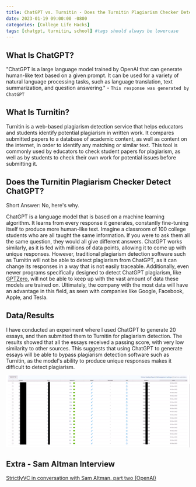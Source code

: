 ```yaml
---
title: ChatGPT vs. Turnitin - Does the Turnitin Plagiarism Checker Detect ChatGPT?
date: 2023-01-19 09:00:00 -0800
categories: [College Life Hacks]
tags: [chatgpt, turnitin, school] #tags should always be lowercase
---
```


## What Is ChatGPT?

"ChatGPT is a large language model trained by OpenAI that can generate human-like text based on a given prompt. It can be used for a variety of natural language processing tasks, such as language translation, text summarization, and question answering." - `This response was generated by ChatGPT`

## What Is Turnitin?

Turnitin is a web-based plagiarism detection service that helps educators and students identify potential plagiarism in written work. It compares submitted papers to a database of academic content, as well as content on the internet, in order to identify any matching or similar text. This tool is commonly used by educators to check student papers for plagiarism, as well as by students to check their own work for potential issues before submitting it.

## Does the Turnitin Plagiarism Checker Detect ChatGPT?

Short Answer: No, here's why. 

ChatGPT is a language model that is based on a machine learning algorithm. It learns from every response it generates, constantly fine-tuning itself to produce more human-like text. Imagine a classroom of 100 college students who are all taught the same information. If you were to ask them all the same question, they would all give different answers. ChatGPT works similarly, as it is fed with millions of data points, allowing it to come up with unique responses. However, traditional plagiarism detection software such as Turnitin will not be able to detect plagiarism from ChatGPT, as it can change its responses in a way that is not easily traceable. Additionally, even newer programs specifically designed to detect ChatGPT plagiarism, like [GPTZero](https://gonzoknows.github.io/posts/Bypass-GPTZero/), will not be able to keep up with the vast amount of data these models are trained on. Ultimately, the company with the most data will have an advantage in this field, as seen with companies like Google, Facebook, Apple, and Tesla.

## Data/Results

I have conducted an experiment where I used ChatGPT to generate 20 essays, and then submitted them to Turnitin for plagiarism detection. The results showed that all the essays received a passing score, with very low similarity to other sources. This suggests that using ChatGPT to generate essays will be able to bypass plagiarism detection software such as Turnitin, as the model's ability to produce unique responses makes it difficult to detect plagiarism.

![Turnitin results photo](/assets/img/chatgpt%20vs%20turnitin/results.png)

## Extra - Sam Altman Interview 

[StrictlyVC in conversation with Sam Altman, part two (OpenAI)](https://www.youtube.com/watch?v=ebjkD1Om4uw)
